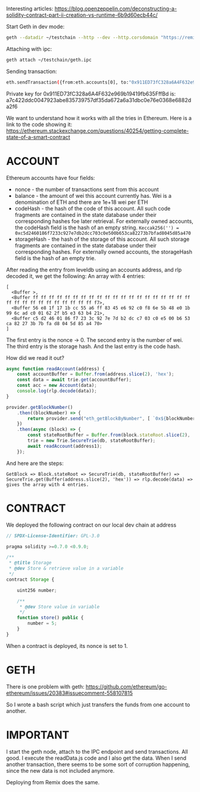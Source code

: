 Interesting articles: https://blog.openzeppelin.com/deconstructing-a-solidity-contract-part-ii-creation-vs-runtime-6b9d60ecb44c/

Start Geth in dev mode:
```bash
geth --datadir ~/testchain --http --dev --http.corsdomain "https://remix.ethereum.org,http://remix.ethereum.org"
```
Attaching with ipc:
```bash
geth attach ~/testchain/geth.ipc
```
Sending transaction:
```bash
eth.sendTransaction({from:eth.accounts[0], to:"0x911ED73fC328a6A4F632e969b19419fb635FffBd", value:"1"})
```

Private key for 0x911ED73fC328a6A4F632e969b19419fb635FffBd is: a7c422ddc0047923abe835739757df35da672a6a31dbc0e76e0368e6882da2f6


We want to understand how it works with all the tries in Ethereum.
Here is a link to the code showing it: https://ethereum.stackexchange.com/questions/40254/getting-complete-state-of-a-smart-contract


# ACCOUNT
Ethereum accounts have four fields:

* nonce - the number of transactions sent from this account
* balance -  the amount of wei this account currently has. Wei is a denomination of ETH and there are 1e+18 wei per ETH
* codeHash -  the hash of the code of this account. All such code fragments are contained in the state database under their corresponding hashes foe later retrieval. For externally owned accounts, the codeHash field is the hash of an empty string. 
`Keccak256('') = 0xc5d2460186f7233c927e7db2dcc703c0e500b653ca82273b7bfad8045d85a470`
* storageHash - the hash of the storage of this account. All such storage fragments are contained in the state database under their corresponding hashes. For externally owned accounts, the storageHash field is the hash of an empty trie.

After reading the entry from leveldb using an accounts address, and rlp decoded it, we get the following: An array with 4 entries:
```
[
  <Buffer >,
  <Buffer ff ff ff ff ff ff ff ff ff ff ff ff ff ff ff ff ff ff ff ff ff ff ff ff ff ff ff ff ff ff ff f7>,
  <Buffer 56 e8 1f 17 1b cc 55 a6 ff 83 45 e6 92 c0 f8 6e 5b 48 e0 1b 99 6c ad c0 01 62 2f b5 e3 63 b4 21>,
  <Buffer c5 d2 46 01 86 f7 23 3c 92 7e 7d b2 dc c7 03 c0 e5 00 b6 53 ca 82 27 3b 7b fa d8 04 5d 85 a4 70>
]
```
The first entry is the nonce -> 0.
The second entry is the number of wei.
The third entry is the storage hash.
And the last entry is the code hash.

How did we read it out?
```javascript
async function readAccount(address) {
    const accountBuffer = Buffer.from(address.slice(2), 'hex');
    const data = await trie.get(accountBuffer);
    const acc = new Account(data);
    console.log(rlp.decode(data));
}

provider.getBlockNumber()
    .then((blockNumber) => {
        return provider.send("eth_getBlockByNumber", [ `0x${blockNumber}`, false ])
    })
    .then(async (block) => {
        const stateRootBuffer = Buffer.from(block.stateRoot.slice(2), 'hex');
        trie = new Trie.SecureTrie(db, stateRootBuffer);
        await readAccount(address1);
    });
```
And here are the steps:
```
GetBlock => Block.stateRoot => SecureTrie(db, stateRootBuffer) => SecureTrie.get(Buffer(address.slice(2), 'hex')) => rlp.decode(data) => gives the array with 4 entries.
```

# CONTRACT

We deployed the following contract on our local dev chain at address 
```javascript
// SPDX-License-Identifier: GPL-3.0

pragma solidity >=0.7.0 <0.9.0;

/**
 * @title Storage
 * @dev Store & retrieve value in a variable
 */
contract Storage {

    uint256 number;

    /**
     * @dev Store value in variable
     */
    function store() public {
        number = 5;
    }
}
```
When a contract is deployed, its nonce is set to 1.



# GETH
There is one problem with geth: https://github.com/ethereum/go-ethereum/issues/20383#issuecomment-558107815

So I wrote a bash script which just transfers the funds from one account to another.

# IMPORTANT
I start the geth node, attach to the IPC endpoint and send transactions. All good.
I execute the readData.js code and I also get the data. When I send another transaction, there seems to be some sort of corruption happening, since the new data is not included anymore.

Deploying from Remix does the same.